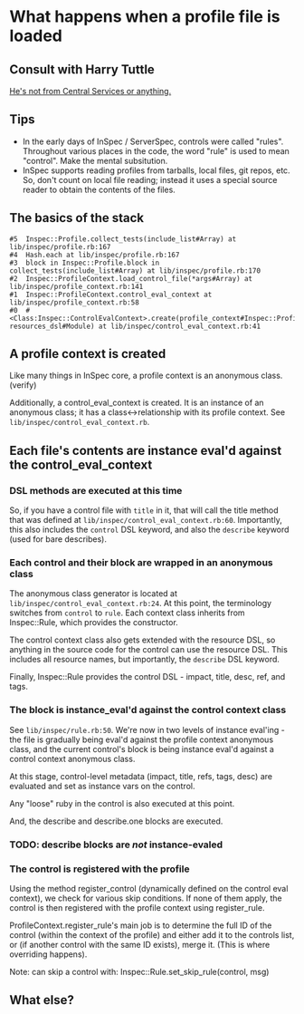 # What happens when a profile file is loaded

## Consult with Harry Tuttle

[He's not from Central Services or anything.](https://youtu.be/VRfoIyx8KfU?t=2m41s)

## Tips

* In the early days of InSpec / ServerSpec, controls were called "rules".  Throughout various places in the code, the word "rule" is used to mean "control".  Make the mental subsitution.
* InSpec supports reading profiles from tarballs, local files, git repos, etc.  So, don't count on local file reading; instead it uses a special source reader to obtain the contents of the files.

## The basics of the stack

    #5  Inspec::Profile.collect_tests(include_list#Array) at lib/inspec/profile.rb:167
    #4  Hash.each at lib/inspec/profile.rb:167
    #3  block in Inspec::Profile.block in collect_tests(include_list#Array) at lib/inspec/profile.rb:170
    #2  Inspec::ProfileContext.load_control_file(*args#Array) at lib/inspec/profile_context.rb:141
    #1  Inspec::ProfileContext.control_eval_context at lib/inspec/profile_context.rb:58
    #0  #<Class:Inspec::ControlEvalContext>.create(profile_context#Inspec::ProfileContext, resources_dsl#Module) at lib/inspec/control_eval_context.rb:41

## A profile context is created

Like many things in InSpec core, a profile context is an anonymous class. (verify)

Additionally, a control_eval_context is created.  It is an instance of an anonymous class; it has a class<->relationship with its profile context.  See `lib/inspec/control_eval_context.rb`.

## Each file's contents are instance eval'd against the control_eval_context

### DSL methods are executed at this time

So, if you have a control file with `title` in it, that will call the title method that was defined at `lib/inspec/control_eval_context.rb:60`.  Importantly, this also includes the `control` DSL keyword, and also the `describe` keyword (used for bare describes).

### Each control and their block are wrapped in an anonymous class

The anonymous class generator is located at `lib/inspec/control_eval_context.rb:24`.  At this point, the terminology switches from `control` to `rule`.  Each context class inherits from Inspec::Rule, which provides the constructor.

The control context class also gets extended with the resource DSL, so anything in the source code for the control can use the resource DSL.  This includes all resource names, but importantly, the `describe` DSL keyword.

Finally, Inspec::Rule provides the control DSL - impact, title, desc, ref, and tags.

### The block is instance_eval'd against the control context class

See `lib/inspec/rule.rb:50`.  We're now in two levels of instance eval'ing - the file is gradually being eval'd against the profile context anonymous class, and the current control's block is being instance eval'd against a control context anonymous class.

At this stage, control-level metadata (impact, title, refs, tags, desc) are evaluated and set as instance vars on the control.

Any "loose" ruby in the control is also executed at this point.

And, the describe and describe.one blocks are executed.

### TODO: describe blocks are *not* instance-evaled

### The control is registered with the profile

Using the method register_control (dynamically defined on the control eval context), we check for various skip conditions.  If none of them apply, the control is then registered with the profile context using register_rule.

ProfileContext.register_rule's main job is to determine the full ID of the control (within the context of the profile) and either add it to the controls list, or (if another control with the same ID exists), merge it.  (This is where overriding happens).

Note: can skip a control with:
Inspec::Rule.set_skip_rule(control, msg)

## What else?